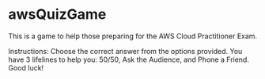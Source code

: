 # awsQuizGame
This is a game to help those preparing for the AWS Cloud Practitioner Exam.

Instructions:
Choose the correct answer from the options provided.
You have 3 lifelines to help you: 50/50, Ask the Audience, and Phone a Friend.
Good luck!